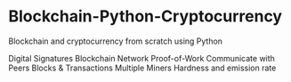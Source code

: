 # Blockchain-Python-Cryptocurrency
Blockchain and cryptocurrency from scratch using Python

Digital Signatures
Blockchain Network
Proof-of-Work
Communicate with Peers
Blocks & Transactions
Multiple Miners
Hardness and emission rate

